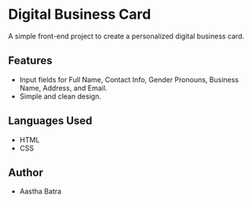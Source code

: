 # Digital Business Card
A simple front-end project to create a personalized digital business card.

## Features
- Input fields for Full Name, Contact Info, Gender Pronouns, Business Name, Address, and Email.
- Simple and clean design.

## Languages Used
- HTML
- CSS

## Author
- Aastha Batra
